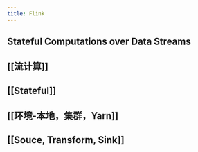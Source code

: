 ```yaml
---
title: Flink
---
```


## Stateful Computations over Data Streams
## [[流计算]]
## [[Stateful]]
## [[环境-本地，集群，Yarn]]
## [[Souce, Transform, Sink]]
##
